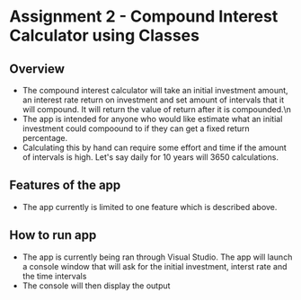 # Assignment 2 - Compound Interest Calculator using Classes
## Overview
- The compound interest calculator will take an initial investment amount, an interest rate return on investment and 
set amount of intervals that it will compound.
It will return the value of return after it is compounded.\n
- The app is intended for anyone who would like estimate what an initial investment could compoound to if they can get a fixed return percentage.
- Calculating this by hand can require some effort and time if the amount of intervals is high. Let's say daily for 10 years will 3650 calculations.
## Features of the app
- The app currently is limited to one feature which is described above.
## How to run app
- The app is currently being ran through Visual Studio. The app will launch a console window that will ask for the initial investment, interst rate and the time intervals
- The console will then display the output
